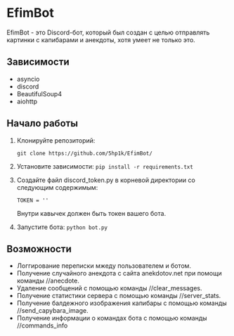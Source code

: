 # EfimBot

EfimBot - это Discord-бот, который был создан с целью отправлять картинки с капибарами и анекдоты,
хотя умеет не только это.

## Зависимости

- asyncio
- discord
- BeautifulSoup4
- aiohttp

## Начало работы

1. Клонируйте репозиторий:

   ```git clone https://github.com/5hp1k/EfimBot/```
2. Установите зависимости:
   ```pip install -r requirements.txt```

3. Создайте файл discord_token.py в корневой директории со следующим содержимым:

   ```TOKEN = ''```

    Внутри кавычек должен быть токен вашего бота.


4. Запустите бота:
    ```python bot.py```

## Возможности
- Логгирование переписки мжеду пользователем и ботом.
- Получение случайного анекдота с сайта anekdotov.net при помощи команды //anecdote.
- Удаление сообщений с помощью команды //clear_messages.
- Получение статистики сервера с помощью команды //server_stats.
- Получение балдежного изображения капибары с помощью команды //send_capybara_image.
- Получение информации о командах бота с помощью команды //commands_info
